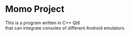 # Momo Project
This is a program written in C++ Qt6  
that can integrate consoles of different Android emulators.
